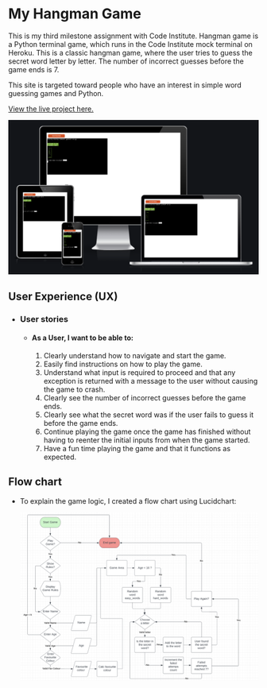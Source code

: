# My Hangman Game

This is my third milestone assignment with Code Institute. Hangman game is a Python terminal game, which runs in the Code Institute mock terminal on Heroku.
This is a classic hangman game, where the user tries to guess the secret word letter by letter.
The number of incorrect guesses before the game ends is 7.

This site is targeted toward people who have an interest in simple word guessing games and Python.

[View the live project here.](https://hangman-game-mittnamnkenny.herokuapp.com/)

![Responsice Mockup](documentation/design.png)

##  User Experience (UX)

- ### User stories

    -   #### As a User, I want to be able to:

        1. Clearly understand how to navigate and start the game.
        2. Easily find instructions on how to play the game.
        3. Understand what input is required to proceed and that any exception is returned with a message to the user without causing the game to crash.
        4. Clearly see the number of incorrect guesses before the game ends.
        5. Clearly see what the secret word was if the user fails to guess it before the game ends.
        6. Continue playing the game once the game has finished without having to reenter the initial inputs from when the game started.
        7. Have a fun time playing the game and that it functions as expected.

## Flow chart
  - To explain the game logic, I created a flow chart using Lucidchart:

    ![Flow Chart](documentation/flow.png)